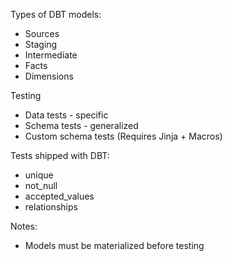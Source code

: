 Types of DBT models:
* Sources
* Staging
* Intermediate
* Facts
* Dimensions



Testing
* Data tests - specific
* Schema tests - generalized
* Custom schema tests (Requires Jinja + Macros)

Tests shipped with DBT:
* unique
* not_null
* accepted_values
* relationships

Notes:
* Models must be materialized before testing